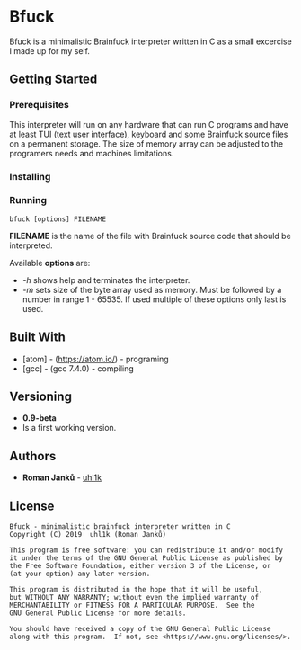 # Bfuck

Bfuck is a minimalistic Brainfuck interpreter written in C as a small excercise
I made up for my self.

## Getting Started


### Prerequisites

This interpreter will run on any hardware that can run C programs and have at
least TUI (text user interface), keyboard and some Brainfuck source files on
a permanent storage. The size of memory array can be adjusted to the programers
needs and machines limitations.

### Installing



### Running

```
bfuck [options] FILENAME
```

**FILENAME** is the name of the file with Brainfuck source code that should be
interpreted.

Available **options** are:

* *-h* shows help and terminates the interpreter.
* *-m* sets size of the byte array used as memory. Must be followed by a number
in range 1 - 65535. If used multiple of these options only last is used.

## Built With

* [atom] - (https://atom.io/) - programing
* [gcc] - (gcc 7.4.0) - compiling

## Versioning

* **0.9-beta**
* Is a first working version.

## Authors

* **Roman Janků** - [uhl1k](https://github.com/uhl1k/)

## License

```
Bfuck - minimalistic brainfuck interpreter written in C
Copyright (C) 2019  uhl1k (Roman Janků)

This program is free software: you can redistribute it and/or modify
it under the terms of the GNU General Public License as published by
the Free Software Foundation, either version 3 of the License, or
(at your option) any later version.

This program is distributed in the hope that it will be useful,
but WITHOUT ANY WARRANTY; without even the implied warranty of
MERCHANTABILITY or FITNESS FOR A PARTICULAR PURPOSE.  See the
GNU General Public License for more details.

You should have received a copy of the GNU General Public License
along with this program.  If not, see <https://www.gnu.org/licenses/>.
```
